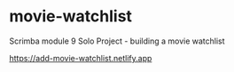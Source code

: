 # movie-watchlist

Scrimba module 9 Solo Project - building a movie watchlist

https://add-movie-watchlist.netlify.app
